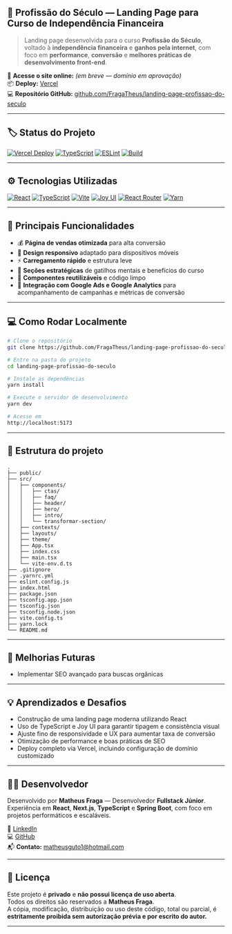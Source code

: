 ## 🚀 Profissão do Século — Landing Page para Curso de Independência Financeira

> Landing page desenvolvida para o curso **Profissão do Século**, voltado à **independência financeira** e **ganhos pela internet**, com foco em **performance**, **conversão** e **melhores práticas de desenvolvimento front-end**.

🔗 **Acesse o site online:** *(em breve — domínio em aprovação)*  
📦 **Deploy:** [Vercel](https://vercel.com)  
💻 **Repositório GitHub:** [github.com/FragaTheus/landing-page-profissao-do-seculo](https://github.com/FragaTheus/landing-page-profissao-do-seculo)

---

## 🏷️ Status do Projeto

[![Vercel Deploy](https://img.shields.io/badge/Vercel-Deploy-brightgreen?style=for-the-badge&logo=vercel&logoColor=white)](https://vercel.com)
[![TypeScript](https://img.shields.io/badge/TypeScript-3178C6?style=for-the-badge&logo=typescript&logoColor=white)](https://www.typescriptlang.org/)
[![ESLint](https://img.shields.io/badge/ESLint-4B32C3?style=for-the-badge&logo=eslint&logoColor=white)](https://eslint.org/)
[![Build](https://img.shields.io/badge/Build-Passing-brightgreen?style=for-the-badge)](https://github.com/FragaTheus/landing-page-profissao-do-seculo/actions)

---

## ⚙️ Tecnologias Utilizadas

[![React](https://img.shields.io/badge/React-20232A?style=for-the-badge&logo=react&logoColor=61DAFB)](https://reactjs.org/)
[![TypeScript](https://img.shields.io/badge/TypeScript-3178C6?style=for-the-badge&logo=typescript&logoColor=white)](https://www.typescriptlang.org/)
[![Vite](https://img.shields.io/badge/Vite-646CFF?style=for-the-badge&logo=vite&logoColor=FFD62E)](https://vitejs.dev/)
[![Joy UI](https://img.shields.io/badge/Joy%20UI-007FFF?style=for-the-badge&logo=mui&logoColor=white)](https://mui.com/joy-ui/)
[![React Router](https://img.shields.io/badge/React_Router-CA4245?style=for-the-badge&logo=react-router&logoColor=white)](https://reactrouter.com/)
[![Yarn](https://img.shields.io/badge/Yarn-2C8EBB?style=for-the-badge&logo=yarn&logoColor=white)](https://yarnpkg.com/)

---

## 🧠 Principais Funcionalidades

- 💰 **Página de vendas otimizada** para alta conversão  
- 📱 **Design responsivo** adaptado para dispositivos móveis  
- ⚡ **Carregamento rápido** e estrutura leve  
- 🎯 **Seções estratégicas** de gatilhos mentais e benefícios do curso  
- 🧩 **Componentes reutilizáveis** e código limpo    
- 🔄 **Integração com Google Ads e Google Analytics** para acompanhamento de campanhas e métricas de conversão
---

## 💻 Como Rodar Localmente

```bash
# Clone o repositório
git clone https://github.com/FragaTheus/landing-page-profissao-do-seculo.git](https://github.com/FragaTheus/landing-page-profissao-do-futuro.git

# Entre na pasta do projeto
cd landing-page-profissao-do-seculo

# Instale as dependências
yarn install

# Execute o servidor de desenvolvimento
yarn dev

# Acesse em
http://localhost:5173
```
---

## 📁 Estrutura do projeto
```
.
├── public/
├── src/
│   ├── components/
│   │   ├── ctas/
│   │   ├── faq/
│   │   ├── header/
│   │   ├── hero/
│   │   ├── intro/
│   │   └── transformar-section/
│   ├── contexts/
│   ├── layouts/
│   ├── theme/
│   ├── App.tsx
│   ├── index.css
│   ├── main.tsx
│   └── vite-env.d.ts
├── .gitignore
├── .yarnrc.yml
├── eslint.config.js
├── index.html
├── package.json
├── tsconfig.app.json
├── tsconfig.json
├── tsconfig.node.json
├── vite.config.ts
├── yarn.lock
└── README.md
```

---

## 🚀 Melhorias Futuras 

- Implementar SEO avançado para buscas orgânicas

---

## 💡 Aprendizados e Desafios

- Construção de uma landing page moderna utilizando React
- Uso de TypeScript e Joy UI para garantir tipagem e consistência visual
- Ajuste fino de responsividade e UX para aumentar taxa de conversão
- Otimização de performance e boas práticas de SEO
- Deploy completo via Vercel, incluindo configuração de domínio customizado

---

## 👨‍💻 Desenvolvedor

Desenvolvido por **Matheus Fraga** — Desenvolvedor **Fullstack Júnior**.  
Experiência em **React**, **Next.js**, **TypeScript** e **Spring Boot**, com foco em projetos performáticos e escaláveis.

🔗 [LinkedIn](https://www.linkedin.com/in/matheusfraga/)  
💻 [GitHub](https://github.com/FragaTheus)  
📬 **Contato:** [matheusguto1@hotmail.com](mailto:matheusguto1@hotmail.com)

---

## 🪪 Licença

Este projeto é **privado** e **não possui licença de uso aberta**.  
Todos os direitos são reservados a **Matheus Fraga**.  
A cópia, modificação, distribuição ou uso deste código, total ou parcial, é **estritamente proibida sem autorização prévia e por escrito do autor.**

---
